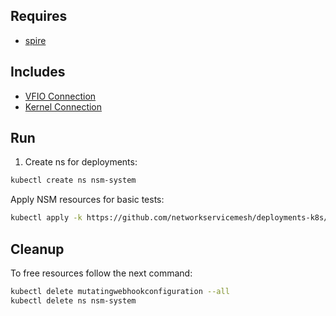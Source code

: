 ## Requires

- [spire](../spire)

## Includes

- [VFIO Connection](../use-cases/Vfio2Noop)
- [Kernel Connection](../use-cases/SriovKernel2Noop)

## Run

1. Create ns for deployments:
```bash
kubectl create ns nsm-system
```

Apply NSM resources for basic tests:
```bash
kubectl apply -k https://github.com/networkservicemesh/deployments-k8s/examples/sriov?ref=6c85cfc8faff0be9f45a98c3306de3f9fa699878
```

## Cleanup

To free resources follow the next command:
```bash
kubectl delete mutatingwebhookconfiguration --all
kubectl delete ns nsm-system
```
